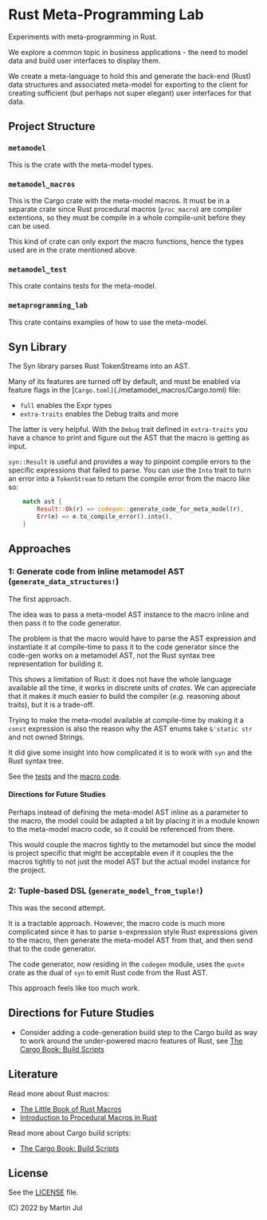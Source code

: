 # Rust Meta-Programming Lab

Experiments with meta-programming in Rust.

We explore a common topic in business applications - the need to model data and build user interfaces to display them.

We create a meta-language to hold this and generate the back-end (Rust) data structures and
associated meta-model for exporting to the client for creating sufficient (but perhaps not super elegant) user interfaces
for that data.

## Project Structure

### `metamodel`
This is the crate with the meta-model types.

### `metamodel_macros`
This is the Cargo crate with the meta-model macros. It must be in a separate crate since Rust procedural macros (`proc_macro`) are compiler extentions, so
they must be compile in a whole compile-unit before they can be used.

This kind of crate can only export the macro functions, hence the types used are in the crate mentioned above.

### `metamodel_test`
This crate contains tests for the meta-model.

### `metaprogramming_lab`
This crate contains examples of how to use the meta-model.


## Syn Library
The Syn library parses Rust TokenStreams into an AST.

Many of its features are turned off by default, and must be enabled via feature flags in the [`Cargo.toml]`(./metamodel_macros/Cargo.toml) file:

- `full` enables the Expr types
- `extra-traits` enables the Debug traits and more

The latter is very helpful. With the `Debug` trait defined in `extra-traits` you have a chance to print and figure out the AST that the macro is getting as input.

`syn::Result` is useful and provides a way to pinpoint compile errors to the specific expressions that failed to parse.
You can use the `Into` trait to turn an error into a `TokenStream` to return the compile error from the macro like so:

```rust
    match ast {
        Result::Ok(r) => codegen::generate_code_for_meta_model(r),
        Err(e) => e.to_compile_error().into(),
    }
```

## Approaches

### 1: Generate code from inline metamodel AST (`generate_data_structures!`)
The first approach.

The idea was to pass a meta-model AST instance to the macro inline and then pass
it to the code generator.

The problem is that the macro would have to parse the AST expression and instantiate
it at compile-time to pass it to the code generator since the code-gen works on a metamodel AST,
not the Rust syntax tree representation for building it.

This shows a limitation of Rust: it does not have the whole language available all the time, it works in discrete units
of *crates*. We can appreciate that it makes it much easier to build the compiler (*e.g.* reasoning about traits),
but it is a trade-off.

Trying to make the meta-model available at compile-time by making it a `const` expression
is also the reason why the AST enums take `&'static str` and not owned Strings.

It did give some insight into how complicated it is to work with `syn` and the Rust syntax tree.

See the [tests](./metamodel_test/src/lib.rs) and the [macro code](./metamodel_macros/src/lib.rs).

#### Directions for Future Studies
Perhaps instead of defining the meta-model AST inline as a parameter to the macro, the model
could be adapted a bit by placing it in a module known to the
meta-model macro code, so it could be referenced from there.

This would couple the macros tightly to the metamodel but since the model is project specific
that might be acceptable even if it couples the the macros tightly to not just the model AST but
the actual model instance for the project.


### 2: Tuple-based DSL (`generate_model_from_tuple!`)
This was the second attempt.

It is a tractable approach. However, the macro code is much more complicated since it has
to parse s-expression style Rust expressions given to the macro,
then generate the meta-model AST from that, and then send that to the
code generator.

The code generator, now residing in the `codegen` module, uses the
`quote` crate as the dual of `syn` to emit Rust code from the Rust AST.

This approach feels like too much work.


## Directions for Future Studies

- Consider adding a code-generation build step to the Cargo build as way to work around the
  under-powered macro features of Rust, see
  [The Cargo Book: Build Scripts](https://doc.rust-lang.org/cargo/reference/build-scripts.html)


## Literature
Read more about Rust macros:

- [The Little Book of Rust Macros](https://veykril.github.io/tlborm/introduction.html)
- [Introduction to Procedural Macros in Rust](https://tinkering.xyz/introduction-to-proc-macros/)

Read more about Cargo build scripts:
- [The Cargo Book: Build Scripts](https://doc.rust-lang.org/cargo/reference/build-scripts.html)


## License
See the [LICENSE](./LICENSE) file.

(C) 2022 by Martin Jul
